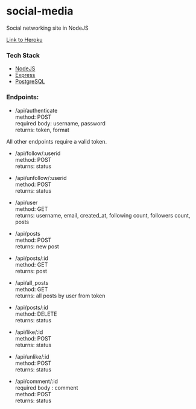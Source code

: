 # social-media
Social networking site in NodeJS

<!-- link to demo -->
[Link to Heroku](https://sgkandale-social-media.herokuapp.com)

### Tech Stack
- [NodeJS](https://nodejs.org/)
- [Express](https://expressjs.com/)
- [PostgreSQL](https://www.postgresql.org/)


### Endpoints:

- /api/authenticate  
  method: POST  
  required body: username, password  
    returns: token, format

All other endpoints require a valid token.

- /api/follow/:userid  
    method: POST  
    returns: status

- /api/unfollow/:userid  
    method: POST  
    returns: status

- /api/user  
    method: GET  
    returns: username, email, created_at, following count, followers count, posts  
      
  
- /api/posts  
    method: POST   
    returns: new post  

- /api/posts/:id  
    method: GET  
    returns: post

- /api/all_posts  
    method: GET  
    returns: all posts by user from token

- /api/posts/:id  
    method: DELETE  
    returns: status

- /api/like/:id  
    method: POST  
    returns: status

- /api/unlike/:id  
    method: POST  
    returns: status

- /api/comment/:id  
    required body : comment  
    method: POST  
    returns: status
